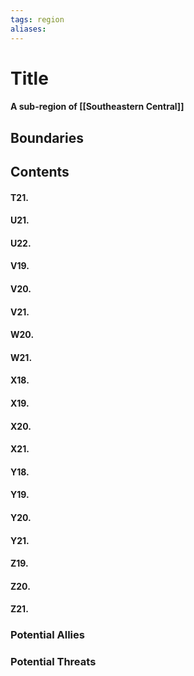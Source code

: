 ```yaml
---
tags: region
aliases:
---
```

# Title
#### A sub-region of [[Southeastern Central]]
## Boundaries
## Contents
#### T21.
#### U21.
#### U22.
#### V19.
#### V20.
#### V21.
#### W20.
#### W21.
#### X18.
#### X19.
#### X20.
#### X21.
#### Y18.
#### Y19.
#### Y20.
#### Y21.
#### Z19.
#### Z20.
#### Z21.

### Potential Allies
### Potential Threats